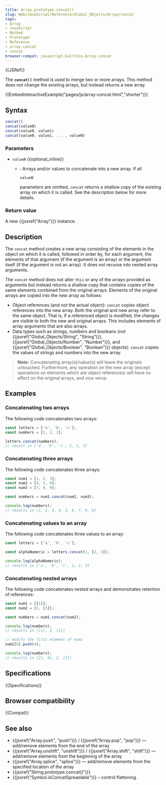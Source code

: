 ```yaml
---
title: Array.prototype.concat()
slug: Web/JavaScript/Reference/Global_Objects/Array/concat
tags:
- Array
- JavaScript
- Method
- Prototype
- Reference
- array.concat
- concat
browser-compat: javascript.builtins.Array.concat
---
```

{{JSRef}}

The **`concat()`** method is used to merge two or more arrays. This method does
not change the existing arrays, but instead returns a new array.

{{EmbedInteractiveExample("pages/js/array-concat.html","shorter")}}

## Syntax

```js
concat()
concat(value0)
concat(value0, value1)
concat(value0, value1, ... , valueN)
```

### Parameters

- <code>value<em>N</em></code> {{optional_inline}}

  - : Arrays and/or values to concatenate into a new array. If all

    <code>value<em>N</em></code>

    parameters are omitted, `concat` returns a shallow copy of the existing
    array on which it is called. See the description below for more details.

### Return value

A new {{jsxref("Array")}} instance.

## Description

The `concat` method creates a new array consisting of the elements in the object
on which it is called, followed in order by, for each argument, the elements of
that argument (if the argument is an array) or the argument itself (if the
argument is not an array). It does not recurse into nested array arguments.

The `concat` method does not alter `this` or any of the arrays provided as
arguments but instead returns a shallow copy that contains copies of the same
elements combined from the original arrays. Elements of the original arrays are
copied into the new array as follows:

- Object references (and not the actual object): `concat` copies object
  references into the new array. Both the original and new array refer to the
  same object. That is, if a referenced object is modified, the changes are
  visible to both the new and original arrays. This includes elements of array
  arguments that are also arrays.
- Data types such as strings, numbers and booleans (not
  {{jsxref("Global_Objects/String", "String")}},
  {{jsxref("Global_Objects/Number",
    "Number")}}, and
  {{jsxref("Global_Objects/Boolean", "Boolean")}} objects):
  `concat` copies the values of strings and numbers into the new array.

> **Note:** Concatenating array(s)/value(s) will leave the originals untouched.
> Furthermore, any operation on the new array (except operations on elements
> which are object references) will have no effect on the original arrays, and
> vice versa.

## Examples

### Concatenating two arrays

The following code concatenates two arrays:

```js
const letters = ['a', 'b', 'c'];
const numbers = [1, 2, 3];

letters.concat(numbers);
// result in ['a', 'b', 'c', 1, 2, 3]
```

### Concatenating three arrays

The following code concatenates three arrays:

```js
const num1 = [1, 2, 3];
const num2 = [4, 5, 6];
const num3 = [7, 8, 9];

const numbers = num1.concat(num2, num3);

console.log(numbers);
// results in [1, 2, 3, 4, 5, 6, 7, 8, 9]
```

### Concatenating values to an array

The following code concatenates three values to an array:

```js
const letters = ['a', 'b', 'c'];

const alphaNumeric = letters.concat(1, [2, 3]);

console.log(alphaNumeric);
// results in ['a', 'b', 'c', 1, 2, 3]
```

### Concatenating nested arrays

The following code concatenates nested arrays and demonstrates retention of
references:

```js
const num1 = [[1]];
const num2 = [2, [3]];

const numbers = num1.concat(num2);

console.log(numbers);
// results in [[1], 2, [3]]

// modify the first element of num1
num1[0].push(4);

console.log(numbers);
// results in [[1, 4], 2, [3]]
```

## Specifications

{{Specifications}}

## Browser compatibility

{{Compat}}

## See also

- {{jsxref("Array.push", "push")}} /
  {{jsxref("Array.pop", "pop")}} — add/remove elements from the end of
  the array
- {{jsxref("Array.unshift", "unshift")}} /
  {{jsxref("Array.shift", "shift")}} — add/remove elements from the
  beginning of the array
- {{jsxref("Array.splice", "splice")}} — add/remove elements from
  the specified location of the array
- {{jsxref("String.prototype.concat()")}}
- {{jsxref("Symbol.isConcatSpreadable")}} – control flattening.
